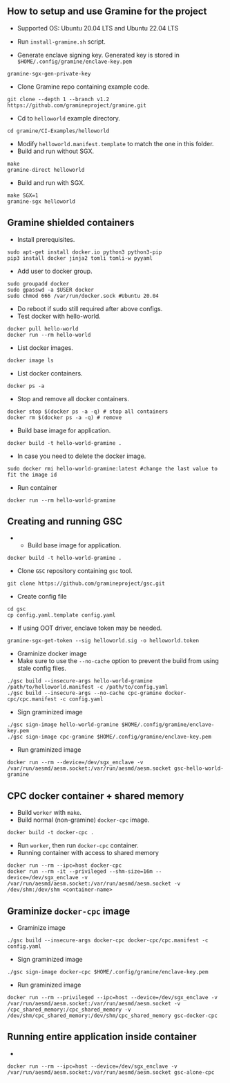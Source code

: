 ## How to setup and use Gramine for the project
- Supported OS: Ubuntu 20.04 LTS and Ubuntu 22.04 LTS

- Run `install-gramine.sh` script.
- Generate enclave signing key. Generated key is stored in `$HOME/.config/gramine/enclave-key.pem`
```
gramine-sgx-gen-private-key
```

- Clone Gramine repo containing example code.
```
git clone --depth 1 --branch v1.2 https://github.com/gramineproject/gramine.git
```
- Cd to `helloworld` example directory.
```
cd gramine/CI-Examples/helloworld
```
- Modify `helloworld.manifest.template` to match the one in this folder.
- Build and run without SGX.
```
make
gramine-direct helloworld
```
- Build and run with SGX.
```
make SGX=1
gramine-sgx helloworld
```

## Gramine shielded containers
- Install prerequisites.
```
sudo apt-get install docker.io python3 python3-pip
pip3 install docker jinja2 tomli tomli-w pyyaml
```

- Add user to docker group.
```
sudo groupadd docker
sudo gpasswd -a $USER docker
sudo chmod 666 /var/run/docker.sock #Ubuntu 20.04
```
- Do reboot if sudo still required after above configs.
- Test docker with hello-world.
```
docker pull hello-world 
docker run --rm hello-world
```
- List docker images.
```
docker image ls
```
- List docker containers.
```
docker ps -a 
```
- Stop and remove all docker containers.
```
docker stop $(docker ps -a -q) # stop all containers
docker rm $(docker ps -a -q) # remove 
```
- Build base image for application.
```
docker build -t hello-world-gramine .
```
- In case you need to delete the docker image.
```
sudo docker rmi hello-world-gramine:latest #change the last value to fit the image id
```
- Run container 
```
docker run --rm hello-world-gramine
```
## Creating and running GSC 
- - Build base image for application.
```
docker build -t hello-world-gramine .
```
- Clone `GSC` repository containing `gsc` tool.
```
git clone https://github.com/gramineproject/gsc.git
```
- Create config file
```
cd gsc
cp config.yaml.template config.yaml
```
- If using OOT driver, enclave token may be needed.
```
gramine-sgx-get-token --sig helloworld.sig -o helloworld.token
```
- Graminize docker image
- Make sure to use the `--no-cache` option to prevent the build from using stale config files.
```
./gsc build --insecure-args hello-world-gramine /path/to/helloworld.manifest -c /path/to/config.yaml
./gsc build --insecure-args --no-cache cpc-gramine docker-cpc/cpc.manifest -c config.yaml
```
- Sign graminized image
```
./gsc sign-image hello-world-gramine $HOME/.config/gramine/enclave-key.pem 
./gsc sign-image cpc-gramine $HOME/.config/gramine/enclave-key.pem
```
- Run graminized image
```
docker run --rm --device=/dev/sgx_enclave -v /var/run/aesmd/aesm.socket:/var/run/aesmd/aesm.socket gsc-hello-world-gramine 
```

## CPC docker container + shared memory
- Build `worker` with `make`.
- Build normal (non-gramine) `docker-cpc` image.
```
docker build -t docker-cpc .
```
- Run `worker`, then run `docker-cpc` container.
- Running container with access to shared memory
```
docker run --rm --ipc=host docker-cpc
docker run --rm -it --privileged --shm-size=16m --device=/dev/sgx_enclave -v /var/run/aesmd/aesm.socket:/var/run/aesmd/aesm.socket -v /dev/shm:/dev/shm <container-name>

```

## Graminize `docker-cpc` image
- Graminize image
```
./gsc build --insecure-args docker-cpc docker-cpc/cpc.manifest -c config.yaml
```
- Sign graminized image
```
./gsc sign-image docker-cpc $HOME/.config/gramine/enclave-key.pem 
```
- Run graminized image
```
docker run --rm --privileged --ipc=host --device=/dev/sgx_enclave -v /var/run/aesmd/aesm.socket:/var/run/aesmd/aesm.socket -v /cpc_shared_memory:/cpc_shared_memory -v /dev/shm/cpc_shared_memory:/dev/shm/cpc_shared_memory gsc-docker-cpc
```
## Running entire application inside container
- 
```
docker run --rm --ipc=host --device=/dev/sgx_enclave -v /var/run/aesmd/aesm.socket:/var/run/aesmd/aesm.socket gsc-alone-cpc
```


